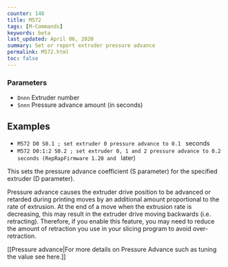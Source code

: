 ```yaml
---
counter: 148
title: M572
tags: [M-Commands] 
keywords: beta 
last_updated: April 06, 2020 
summary: Set or report extruder pressure advance 
permalink: M572.html
toc: false 
---
```



### Parameters

* `Dnnn` Extruder number
* `Snnn` Pressure advance amount (in seconds)

## Examples

* ` M572 D0 S0.1 ; set extruder 0 pressure advance to 0.1  ` seconds
* ` M572 D0:1:2 S0.2 ; set extruder 0, 1 and 2 pressure advance to 0.2 seconds (RepRapFirmware 1.20 and  ` later)

This sets the pressure advance coefficient (S parameter) for the specified extruder (D parameter).

Pressure advance causes the extruder drive position to be advanced or retarded during printing moves by an additional amount proportional to the rate of extrusion. At the end of a move when the extrusion rate is decreasing, this may result in the extruder drive moving backwards (i.e. retracting). Therefore, if you enable this feature, you may need to reduce the amount of retraction you use in your slicing program to avoid over-retraction.

[[Pressure advance|For more details on Pressure Advance such as tuning the value see here.]]

